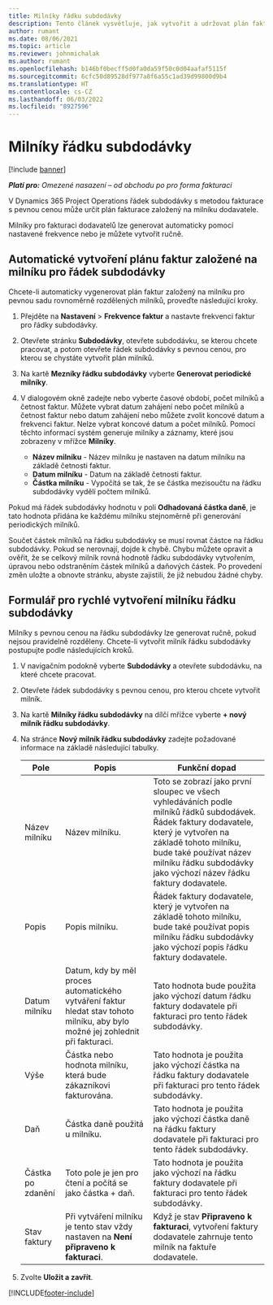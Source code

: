 ```yaml
---
title: Milníky řádku subdodávky
description: Tento článek vysvětluje, jak vytvořit a udržovat plán faktur založený na milnících pro subdodávku s dodavatelem.
author: rumant
ms.date: 08/06/2021
ms.topic: article
ms.reviewer: johnmichalak
ms.author: rumant
ms.openlocfilehash: b146bf0becff5d0fa0da59f50c0d04aafaf5115f
ms.sourcegitcommit: 6cfc50d89528df977a8f6a55c1ad39d99800d9b4
ms.translationtype: HT
ms.contentlocale: cs-CZ
ms.lasthandoff: 06/03/2022
ms.locfileid: "8927596"
---
```

# <a name="subcontract-line-milestones"></a>Milníky řádku subdodávky

[!include [banner](../../includes/dataverse-preview.md)]

_**Platí pro:** Omezené nasazení – od obchodu po pro forma fakturaci_

V Dynamics 365 Project Operations řádek subdodávky s metodou fakturace s pevnou cenou může určit plán fakturace založený na milníku dodavatele.

Milníky pro fakturaci dodavatelů lze generovat automaticky pomocí nastavené frekvence nebo je můžete vytvořit ručně.

## <a name="automatically-create-a-milestone-based-invoice-schedule-for-a-subcontract-line"></a>Automatické vytvoření plánu faktur založené na milníku pro řádek subdodávky

Chcete-li automaticky vygenerovat plán faktur založený na milníku pro pevnou sadu rovnoměrně rozdělených milníků, proveďte následující kroky.

1. Přejděte na **Nastavení** > **Frekvence faktur** a nastavte frekvenci faktur pro řádky subdodávky.
2. Otevřete stránku **Subdodávky**, otevřete subdodávku, se kterou chcete pracovat, a potom otevřete řádek subdodávky s pevnou cenou, pro kterou se chystáte vytvořit plán milníků.
3. Na kartě **Mezníky řádku subdodávky** vyberte **Generovat periodické milníky**.
4. V dialogovém okně zadejte nebo vyberte časové období, počet milníků a četnost faktur. Můžete vybrat datum zahájení nebo počet milníků a četnost faktur nebo datum zahájení nebo můžete zvolit koncové datum a frekvenci faktur. Nelze vybrat koncové datum a počet milníků.
Pomocí těchto informací systém generuje milníky a záznamy, které jsou zobrazeny v mřížce **Milníky**.

   - **Název milníku** - Název milníku je nastaven na datum milníku na základě četnosti faktur.
   - **Datum milníku** - Datum na základě četnosti faktur.
   - **Částka milníku** - Vypočítá se tak, že se částka mezisoučtu na řádku subdodávky vydělí počtem milníků.

Pokud má řádek subdodávky hodnotu v poli **Odhadovaná částka daně**, je tato hodnota přidána ke každému milníku stejnoměrně při generování periodických milníků.

Součet částek milníků na řádku subdodávky se musí rovnat částce na řádku subdodávky. Pokud se nerovnají, dojde k chybě. Chybu můžete opravit a ověřit, že se celkový milník rovná hodnotě řádku subdodávky vytvořením, úpravou nebo odstraněním částek milníků a daňových částek. Po provedení změn uložte a obnovte stránku, abyste zajistili, že již nebudou žádné chyby.

## <a name="manually-create-subcontract-line-milestones"></a>Formulář pro rychlé vytvoření milníku řádku subdodávky

Milníky s pevnou cenou na řádku subdodávky lze generovat ručně, pokud nejsou pravidelně rozděleny. Chcete-li vytvořit milník řádku subdodávky postupujte podle následujících kroků.

1. V navigačním podokně vyberte **Subdodávky** a otevřete subdodávku, na které chcete pracovat.
2. Otevřete řádek subdodávky s pevnou cenou, pro kterou chcete vytvořit milník.
3. Na kartě **Milníky řádku subdodávky** na dílčí mřížce vyberte **+ nový milník řádku subdodávky**.
4. Na stránce **Nový milník řádku subdodávky** zadejte požadované informace na základě následující tabulky.

    | Pole | Popis |Funkční dopad|
    | --- | --- |----------------------|
    | Název milníku | Název milníku. |Toto se zobrazí jako první sloupec ve všech vyhledáváních podle milníků řádků subdodávek. Řádek faktury dodavatele, který je vytvořen na základě tohoto milníku, bude také používat název milníku řádku subdodávky jako výchozí název řádku faktury dodavatele.|
    | Popis | Popis milníku. |Řádek faktury dodavatele, který je vytvořen na základě tohoto milníku, bude také používat popis milníku řádku subdodávky jako výchozí popis řádku faktury dodavatele.|
    | Datum milníku | Datum, kdy by měl proces automatického vytváření faktur hledat stav tohoto milníku, aby bylo možné jej zohlednit při fakturaci.| Tato hodnota bude použita jako výchozí datum řádku faktury dodavatele při fakturaci pro tento řádek subdodávky. |
    | Výše | Částka nebo hodnota milníku, která bude zákazníkovi fakturována. |Tato hodnota je použita jako výchozí částka na řádku faktury dodavatele při fakturaci pro tento řádek subdodávky. |
    | Daň | Částka daně použitá u milníku.| Tato hodnota je použita jako výchozí částka daně na řádku faktury dodavatele při fakturaci pro tento řádek subdodávky. |
    | Částka po zdanění | Toto pole je jen pro čtení a počítá se jako částka + daň.|Tato hodnota je použita jako výchozí na řádku faktury dodavatele při fakturaci pro tento řádek subdodávky. |
    | Stav faktury | Při vytváření milníku je tento stav vždy nastaven na **Není připraveno k fakturaci**.|  Když je stav **Připraveno k fakturaci**, vytvoření faktury dodavatele zahrnuje tento milník na faktuře dodavatele. |

5. Zvolte **Uložit a zavřít**.


[!INCLUDE[footer-include](../../includes/footer-banner.md)]
